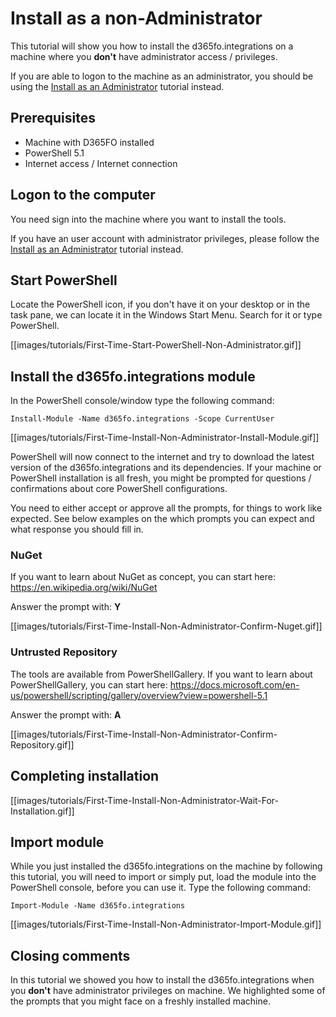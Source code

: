 ﻿# **Install as a non-Administrator**

This tutorial will show you how to install the d365fo.integrations on a machine where you **don't** have administrator access / privileges. 

If you are able to logon to the machine as an administrator, you should be using the [Install as an Administrator](https://github.com/d365collaborative/d365fo.integrations/wiki/Tutorial-First-Time-Install-Administrator) tutorial instead.

## **Prerequisites**
* Machine with D365FO installed
* PowerShell 5.1
* Internet access / Internet connection

## **Logon to the computer**
You need sign into the machine where you want to install the tools.

If you have an user account with administrator privileges, please follow the [Install as an Administrator](https://github.com/d365collaborative/d365fo.integrations/wiki/Tutorial-First-Time-Install-Administrator) tutorial instead.

## **Start PowerShell**
Locate the PowerShell icon, if you don't have it on your desktop or in the task pane, we can locate it in the Windows Start Menu. Search for it or type PowerShell.

[[images/tutorials/First-Time-Start-PowerShell-Non-Administrator.gif]]

## **Install the d365fo.integrations module**
In the PowerShell console/window type the following command:

```
Install-Module -Name d365fo.integrations -Scope CurrentUser
```
[[images/tutorials/First-Time-Install-Non-Administrator-Install-Module.gif]]

PowerShell will now connect to the internet and try to download the latest version of the d365fo.integrations and its dependencies. If your machine or PowerShell installation is all fresh, you might be prompted for questions / confirmations about core PowerShell configurations.

You need to either accept or approve all the prompts, for things to work like expected. See below examples on the which prompts you can expect and what response you should fill in.

### **NuGet**
If you want to learn about NuGet as concept, you can start here: https://en.wikipedia.org/wiki/NuGet

Answer the prompt with: **Y**

[[images/tutorials/First-Time-Install-Non-Administrator-Confirm-Nuget.gif]]

### **Untrusted Repository**
The tools are available from PowerShellGallery. If you want to learn about PowerShellGallery, you can start here: https://docs.microsoft.com/en-us/powershell/scripting/gallery/overview?view=powershell-5.1

Answer the prompt with: **A**

[[images/tutorials/First-Time-Install-Non-Administrator-Confirm-Repository.gif]]

## **Completing installation**
[[images/tutorials/First-Time-Install-Non-Administrator-Wait-For-Installation.gif]]

## **Import module**
While you just installed the d365fo.integrations on the machine by following this tutorial, you will need to import or simply put, load the module into the PowerShell console, before you can use it. Type the following command:

```
Import-Module -Name d365fo.integrations
```

[[images/tutorials/First-Time-Install-Non-Administrator-Import-Module.gif]]

## **Closing comments**
In this tutorial we showed you how to install the d365fo.integrations when you **don't** have administrator privileges on machine. We highlighted some of the prompts that you might face on a freshly installed machine.